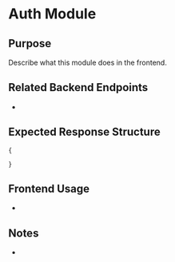 # Auth Module

## Purpose
Describe what this module does in the frontend.

## Related Backend Endpoints
- 

## Expected Response Structure
```
{
  
}
```

## Frontend Usage
- 

## Notes
- 
